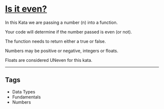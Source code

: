 # [Is it even?](https://www.codewars.com/kata/555a67db74814aa4ee0001b5)

In this Kata we are passing a number (n) into a function.

Your code will determine if the number passed is even (or not).

The function needs to return either a true or false.

Numbers may be positive or negative, integers or floats.

Floats are considered UNeven for this kata.

---

## Tags

- Data Types
- Fundamentals
- Numbers
